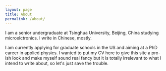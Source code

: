 ```yaml
---
layout: page
title: About
permalink: /about/
---
```


I am a senior undergraduate at Tsinghua University, Beijing, China studying microelctronics. I write in Chinese, mostly.

I am currently applying for graduate schools in the US and aiming at a PhD career in applied physics. I wanted to put my CV here to give this site a pro-ish look and make myself sound real fancy but it is totally irrelevant to what I intend to write about, so let's just save the trouble. 
